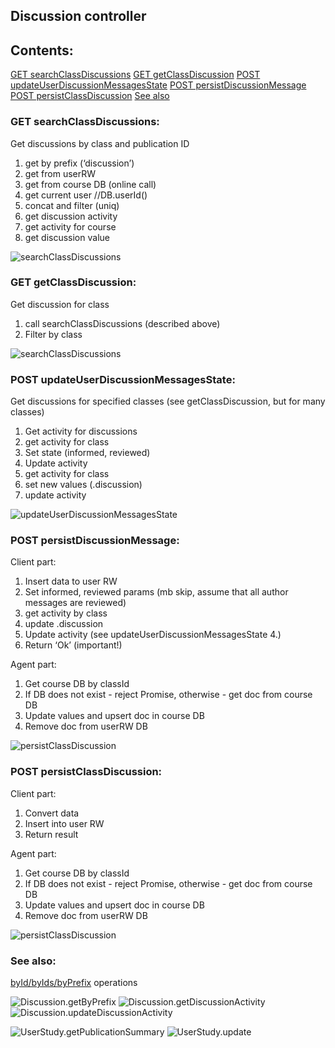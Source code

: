 ## Discussion controller


## Contents:
[GET searchClassDiscussions](#get-searchclassdiscussions)
[GET getClassDiscussion](#get-getclassdiscussion)
[POST updateUserDiscussionMessagesState](#get-getclassdiscussion)
[POST persistDiscussionMessage](#post-persistdiscussionmessage)
[POST persistClassDiscussion](#post-persistclassdiscussion)
[See also](#see-also)

### GET searchClassDiscussions:  
Get discussions by class and publication ID

1.  get by prefix (‘discussion’)  
  1.  get from userRW  
  1.  get from course DB (online call)  
  1. get current user  //DB.userId()  
  1. concat and filter (uniq)  
1. get discussion activity  
  1. get activity for course  
  1. get discussion value  


![searchClassDiscussions](discussion/Discussion_GET_searchClassDiscussions.png)



### GET getClassDiscussion:
Get discussion for class

1. call searchClassDiscussions (described above)
  1. Filter by class


![searchClassDiscussions](discussion/Discussion_GET_getClassDiscussion.png)



### POST updateUserDiscussionMessagesState:
Get discussions for specified classes (see getClassDiscussion, but for many classes)

1. Get activity for discussions
  1. get activity for class
1. Set state (informed, reviewed)
1. Update activity
  1. get activity for class
  1. set new values (.discussion)
  1. update activity


![updateUserDiscussionMessagesState](discussion/Discussion_POST_updateUserDiscussionMessagesState.png)




### POST persistDiscussionMessage:
Client part: 

1. Insert data to user RW
1. Set informed, reviewed params (mb skip, assume that all author messages are reviewed)
  1. get activity by class
  1. update .discussion
1. Update activity (see updateUserDiscussionMessagesState 4.)
1. Return ‘Ok’ (important!)


Agent part: 

1. Get course DB by classId
1. If DB does not exist - reject Promise, otherwise - get doc from course DB
1. Update values and upsert doc in course DB
1. Remove doc from userRW DB

![persistClassDiscussion](discussion/Discussion_POST_persistDiscussionMessage.png)


### POST persistClassDiscussion:
Client part:  

1. Convert data
1. Insert into user RW
1. Return result


Agent part:  

1. Get course DB by classId
1. If DB does not exist - reject Promise, otherwise - get doc from course DB
1. Update values and upsert doc in course DB
1. Remove doc from userRW DB




![persistClassDiscussion](discussion/Discussion_POST_persistClassDiscussion.png)





### See also: 


[byId/byIds/byPrefix](../dao/common/byIds.png) operations


![Discussion.getByPrefix](../dao/Discussion/Discussion.getByPrefix.png)
![Discussion.getDiscussionActivity](../dao/Discussion/Discussion.getDiscussionActivity.png)
![Discussion.updateDiscussionActivity](../dao/Discussion/Discussion.updateDiscussionActivity.png)


![UserStudy.getPublicationSummary](../dao/UserStudy/getPublicationSummary.png)
![UserStudy.update](../dao/UserStudy/update.png)
